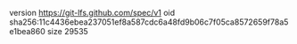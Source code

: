 version https://git-lfs.github.com/spec/v1
oid sha256:11c4436ebea237051ef8a587cdc6a48fd9b06c7f05ca8572659f78a5e1bea860
size 29535
